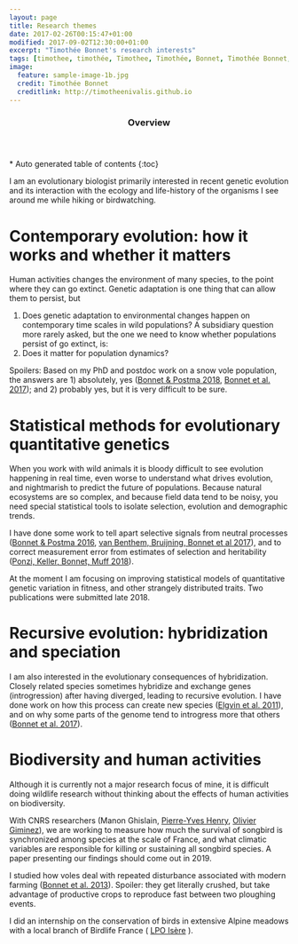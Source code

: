 ```yaml
---
layout: page
title: Research themes
date: 2017-02-26T00:15:47+01:00
modified: 2017-09-02T12:30:00+01:00
excerpt: "Timothée Bonnet's research interests"
tags: [timothee, timothée, Timothee, Timothée, Bonnet, Timothée Bonnet, research, biology, evolution, snow voles, chionomys nivalis, hybridization, introgression]
image:
  feature: sample-image-1b.jpg
  credit: Timothée Bonnet
  creditlink: http://timotheenivalis.github.io
---
```

<section id="table-of-contents" class="toc">
  <header>
    <h3>Overview</h3>
  </header>
<div id="drawer" markdown="1">
*  Auto generated table of contents
{:toc}
</div>
</section><!-- /#table-of-contents -->


I am an evolutionary biologist primarily interested in recent genetic evolution and its interaction with the ecology and life-history of the organisms I see around me while hiking or birdwatching.


# Contemporary evolution: how it works and whether it matters  

Human activities changes the environment of many species, to the point where they can go extinct. Genetic adaptation is one thing that can allow them to persist, but
1) Does genetic adaptation to environmental changes happen on contemporary time scales in wild populations?
A subsidiary question more rarely asked, but the one we need to know whether populations persist of go extinct, is:
2) Does it matter for population dynamics?

Spoilers: Based on my PhD and postdoc work on a snow vole population, the answers are 1) absolutely, yes ([Bonnet & Postma 2018](http://onlinelibrary.wiley.com/doi/10.1111/jeb.13246/full), [Bonnet et al. 2017](http://journals.plos.org/plosbiology/article?id=10.1371/journal.pbio.1002592)); and 2) probably yes, but it is very difficult to be sure.

# Statistical methods for evolutionary quantitative genetics

When you work with wild animals it is bloody difficult to see evolution happening in real time, even worse to understand what drives evolution, and nightmarish to predict the future of populations.
Because natural ecosystems are so complex, and because field data tend to be noisy, you need special statistical tools to isolate selection, evolution and demographic trends.

I have done some work to tell apart selective signals from neutral processes  ([Bonnet & Postma 2016](http://www.journals.uchicago.edu/doi/10.1086/684158), [van Benthem, Bruijning, Bonnet et al 2017](http://onlinelibrary.wiley.com/doi/10.1111/2041-210X.12627/abstract)), and to correct measurement error from estimates of selection and heritability ([Ponzi, Keller, Bonnet, Muff 2018](https://doi.org/10.1111/evo.13573)).

At the moment I am focusing on improving statistical models of quantitative genetic variation in fitness, and other strangely distributed traits. Two publications were submitted late 2018.

# Recursive evolution: hybridization and speciation

I am also interested in the evolutionary consequences of hybridization. Closely related species sometimes hybridize and exchange genes (introgression) after having diverged, leading to recursive evolution. I have done work on how this process can create new species ([Elgvin et al. 2011](http://onlinelibrary.wiley.com/doi/10.1111/j.1365-294X.2011.05182.x/abstract)), and on why some parts of the genome tend to introgress more that others ([Bonnet et al. 2017](http://onlinelibrary.wiley.com/doi/10.1111/evo.13296/full)).

# Biodiversity and human activities

Although it is currently not a major research focus of mine, it is difficult doing wildlife research without thinking about the effects of human activities on biodiversity.

With CNRS researchers (Manon Ghislain, [Pierre-Yves Henry](http://mecadev.cnrs.fr/index.php?post/Henry-Pierre-Yves), [Olivier Giminez](https://oliviergimenez.github.io/)), we are working to measure how much the survival of songbird is synchronized among species at the scale of France, and what climatic variables are responsible for killing or sustaining all songbird species. A paper presenting our findings should come out in 2019.

I studied how voles deal with repeated disturbance associated with modern farming ([Bonnet et al. 2013](http://dx.doi.org/10.1016/j.agee.2013.05.005)). Spoiler: they get literally crushed, but take advantage of productive crops to reproduce fast between two ploughing events.

I did an internship on the conservation of birds in extensive Alpine meadows with a local branch of Birdlife France ( [LPO Isère](http://isere.lpo.fr/) ).
